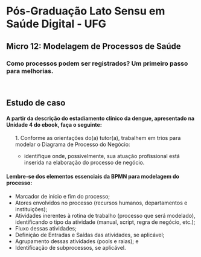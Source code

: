 # Pós-Graduação Lato Sensu em Saúde Digital - UFG
## Micro 12: Modelagem de Processos de Saúde
### Como processos podem ser registrados? Um primeiro passo para melhorias.
<br>

## Estudo de caso
#### A partir da descrição do estadiamento clínico da dengue, apresentado na Unidade 4 do ebook,  faça o seguinte:

<ul>
  1. Conforme as orientações do(a) tutor(a), trabalhem em trios para modelar o Diagrama de Processo do Negócio:</li>
    <ul>
      <li>identifique onde, possivelmente, sua atuação profissional está inserida na elaboração do processo de negócio.</li>
    </ul>
</ul>

#### Lembre-se dos elementos essenciais da BPMN para modelagem do processo:

<ul>
  <li>Marcador de início e fim do processo;</li>
  <li>Atores envolvidos no processo (recursos humanos, departamentos e instituições);</li>
  <li>Atividades inerentes à rotina de trabalho (processo que será modelado), identificando o tipo da atividade (manual, script, regra de negócio, etc.);</li>
  <li>Fluxo dessas atividades;</li>
  <li>Definição de Entradas e Saídas das atividades, se aplicável;</li>
  <li>Agrupamento dessas atividades (pools e raias); e</li>
  <li>Identificação de subprocessos, se aplicável.</li>
